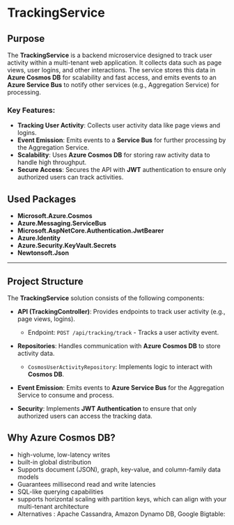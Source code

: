 ﻿# TrackingService

## Purpose

The **TrackingService** is a backend microservice designed to track user activity within a multi-tenant web application. It collects data such as page views, user logins, and other interactions. The service stores this data in **Azure Cosmos DB** for scalability and fast access, and emits events to an **Azure Service Bus** to notify other services (e.g., Aggregation Service) for processing.

### Key Features:
- **Tracking User Activity**: Collects user activity data like page views and logins.
- **Event Emission**: Emits events to a **Service Bus** for further processing by the Aggregation Service.
- **Scalability**: Uses **Azure Cosmos DB** for storing raw activity data to handle high throughput.
- **Secure Access**: Secures the API with **JWT** authentication to ensure only authorized users can track activities.
  
## Used Packages

- **Microsoft.Azure.Cosmos**
- **Azure.Messaging.ServiceBus**
- **Microsoft.AspNetCore.Authentication.JwtBearer**
- **Azure.Identity**
- **Azure.Security.KeyVault.Secrets**
- **Newtonsoft.Json**

---

## Project Structure

The **TrackingService** solution consists of the following components:

- **API (TrackingController)**: Provides endpoints to track user activity (e.g., page views, logins).
  - Endpoint: `POST /api/tracking/track` - Tracks a user activity event.
  
- **Repositories**: Handles communication with **Azure Cosmos DB** to store activity data.
  - `CosmosUserActivityRepository`: Implements logic to interact with **Cosmos DB**.
  
- **Event Emission**: Emits events to **Azure Service Bus** for the Aggregation Service to consume and process.

- **Security**: Implements **JWT Authentication** to ensure that only authorized users can access the tracking data.

## Why Azure Cosmos DB?
- high-volume, low-latency writes
- built-in global distribution 
- Supports document (JSON), graph, key-value, and column-family data models
- Guarantees millisecond read and write latencies 
- SQL-like querying capabilities
- supports horizontal scaling with partition keys, which can align with your multi-tenant architecture
- Alternatives : Apache Cassandra, Amazon Dynamo DB, Google Bigtable:
